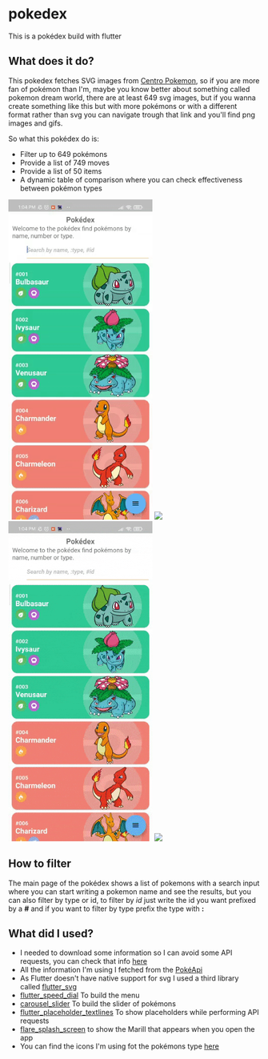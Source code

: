 # pokedex
This is a pokédex build with flutter

## What does it do?
This pokedex fetches SVG images from [Centro Pokemon](https://www.cpokemon.com/pokes/dream-world/), so if you are more fan of pokémon than I'm, maybe you know better about something called pokemon dream world, there are at least 649 svg images, but if you wanna create something like this but with more pokémons or with a different format rather than svg you can navigate trough that link and you'll find png images and gifs.

So what this pokédex do is:

- Filter up to 649 pokémons
- Provide a list of 749 moves
- Provide a list of 50 items
- A dynamic table of comparison where you can check effectiveness between pokémon types

![](https://github.com/JuanPabloOS/pokedex/blob/master/readme-assets/filter.gif)
![](https://github.com/JuanPabloOS/pokedex/blob/master/readme-assets/slider.gif)
![](https://github.com/JuanPabloOS/pokedex/blob/master/readme-assets/comparison.gif)
![](https://github.com/JuanPabloOS/pokedex/blob/master/readme-assets/types.gif)
## How to filter

The main page of the pokédex shows a list of pokemons with a search input where you can start writing a pokemon name and see the results, but you can also filter by type or id, to filter by *id* just write the id you want prefixed by a **#** and if you want to filter by type prefix the type with **:**

## What did I used?

- I needed to download some information so I can avoid some API requests, you can check that info [here](https://github.com/JuanPabloOS/pokedex/tree/master/lib/data)
- All the information I'm using I fetched from the [PokéApi](https://pokeapi.co/)
- As Flutter doesn't have native support for svg I used a third library called [flutter_svg](https://pub.dev/packages/flutter_svg)
- [flutter_speed_dial](https://pub.dev/packages/flutter_speed_dial) To build the menu
- [carousel_slider](https://pub.dev/packages/flutter_speed_dial) To build the slider of pokémons
- [flutter_placeholder_textlines](https://pub.dev/packages/flutter_placeholder_textlines) To show placeholders while performing API requests
- [flare_splash_screen]((https://pub.dev/packages/flare_splash_screen)) to show the Marill that appears when you open the app
- You can find the icons I'm using fot the pokémons type [here](https://www.sketchappsources.com/resource/download-3954.html)